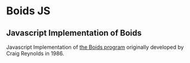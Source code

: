 # Boids JS
## Javascript Implementation of Boids 

Javascript Implementation of [the Boids program](https://en.wikipedia.org/wiki/Boids) originally developed by Craig Reynolds in 1986. 
